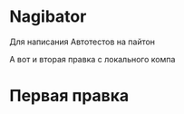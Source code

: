 # Nagibator
Для написания Автотестов на пайтон

А вот и вторая правка с локального компа
# Первая правка
